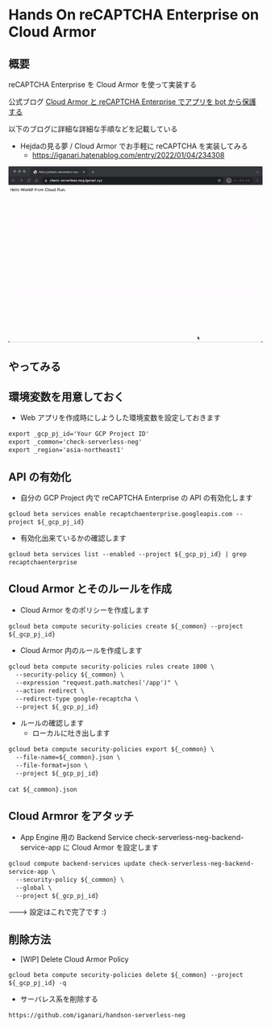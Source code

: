 # Hands On reCAPTCHA Enterprise on Cloud Armor



## 概要

reCAPTCHA Enterprise を Cloud Armor を使って実装する

公式ブログ [Cloud Armor と reCAPTCHA Enterprise でアプリを bot から保護する](https://cloud.google.com/blog/ja/products/identity-security/bot-management-with-google-cloud)

以下のブログに詳細な詳細な手順などを記載している

+ Hejdaの見る夢 / Cloud Armor でお手軽に reCAPTCHA を実装してみる
  + https://iganari.hatenablog.com/entry/2022/01/04/234308

![](./img/main.gif)



## やってみる


## 環境変数を用意しておく

+ Web アプリを作成時にしようした環境変数を設定しておきます

```
export _gcp_pj_id='Your GCP Project ID'
export _common='check-serverless-neg'
export _region='asia-northeast1'
```

## API の有効化

+ 自分の GCP Project 内で reCAPTCHA Enterprise の API の有効化します

```
gcloud beta services enable recaptchaenterprise.googleapis.com --project ${_gcp_pj_id}
```

+ 有効化出来ているかの確認します

```
gcloud beta services list --enabled --project ${_gcp_pj_id} | grep recaptchaenterprise
```

## Cloud Armor とそのルールを作成

+ Cloud Armor をのポリシーを作成します

```
gcloud beta compute security-policies create ${_common} --project ${_gcp_pj_id}
```

+ Cloud Armor 内のルールを作成します

```
gcloud beta compute security-policies rules create 1000 \
  --security-policy ${_common} \
  --expression "request.path.matches('/app')" \
  --action redirect \
  --redirect-type google-recaptcha \
  --project ${_gcp_pj_id}
```

+ ルールの確認します
  + ローカルに吐き出します

```
gcloud beta compute security-policies export ${_common} \
  --file-name=${_common}.json \
  --file-format=json \
  --project ${_gcp_pj_id}

cat ${_common}.json
```

## Cloud Armror をアタッチ

+ App Engine 用の Backend Service check-serverless-neg-backend-service-app に Cloud Armor を設定します

```
gcloud compute backend-services update check-serverless-neg-backend-service-app \
  --security-policy ${_common} \
  --global \
  --project ${_gcp_pj_id}
```

---> 設定はこれで完了です :)


## 削除方法

+ [WIP] Delete Cloud Armor Policy

```
gcloud beta compute security-policies delete ${_common} --project ${_gcp_pj_id} -q
```

+ サーバレス系を削除する

```
https://github.com/iganari/handson-serverless-neg
```
